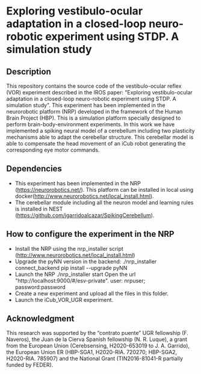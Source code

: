 # Exploring vestibulo-ocular adaptation in a closed-loop neuro-robotic experiment using STDP. A simulation study

## Description

This repository contains the source code of the vestibulo-ocular reflex (VOR) experiment described in the IROS paper: "Exploring vestibulo-ocular adaptation in a closed-loop neuro-robotic experiment using STDP. A simulation study". This experiment has been implemented in the neurorobotic platform (NRP) developed in the framework of the Human Brain Project (HBP). This is a simulation platform specially designed to perform brain-body-environment experiments.
In this work we have implemented a spiking neural model of a cerebellum including two plasticity mechanisms able to adapt the cerebellar structure. This cerebellar model is able to compensate the head movement of an iCub robot generating the corresponding eye motor commands.

## Dependencies 

* This experiment has been implemented in the NRP (https://neurorobotics.net/). This platform can be installed in local using docker(http://www.neurorobotics.net/local_install.html).
* The cerebellar module including all the neuron model and learning rules is installed in NEST (https://github.com/jgarridoalcazar/SpikingCerebellum).

## How to configure the experiment in the NRP

* Install the NRP using the nrp_installer script (http://www.neurorobotics.net/local_install.html)
* Upgrade the pyNN version in the backend:
	./nrp_installer connect_backend
	pip install --upgrade pyNN
* Launch the NRP
	./nrp_installer start
	Open the url "http://localhost:9000/#/esv-private". user: nrpuser; password:password
* Create a new experiment and upload all the files in this folder.
* Launch the iCub_VOR_UGR experiment.

## Acknowledgment

This research was supported by the “contrato puente” UGR fellowship (F. Naveros), the Juan de la Cierva Spanish fellowship (N. R. Luque), a grant from the European Union (Cerebsensing, H2020-653019 to J. A. Garrido), the European Union ER (HBP-SGA1, H2020-RIA. 720270; HBP-SGA2, H2020-RIA. 785907) and the National Grant (TIN2016-81041-R partially funded by FEDER). 


